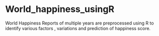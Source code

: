 # World_happiness_usingR
World Happiness Reports of multiple years are preprocessed using R to identify various factors , variations and prediction of happiness score.
